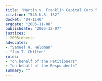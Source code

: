 ```yaml
---
title: "Martin v. Franklin Capital Corp."
citation: "546 U.S. 132"
docket: "04-1140"
argdate: "2005-11-08"
publishdate: "2005-12-07"
justices:
- 2005roberts
advocates:
- "Samuel H. Heldman"
- "Jan T. Chilton"
roles:
- "on behalf of the Petitioners"
- "on behalf of the Respondents"
summary: ""
---
```


